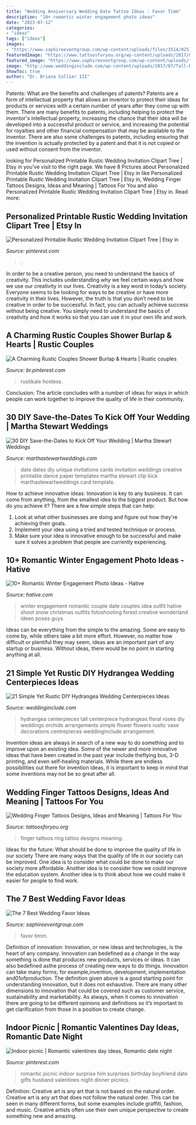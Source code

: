 ```yaml
---
title: "Wedding Anniversary Wedding Date Tattoo Ideas : Favor Timm"
description: "10+ romantic winter engagement photo ideas"
date: "2023-07-12"
categories:
- "ideas"
tags: ["ideas"]
images:
- "https://www.saphireeventgroup.com/wp-content/uploads/files/3514/0251/2298/7_best_wedding_favor_ideas_5.jpg"
featuredImage: "https://www.tattoosforyou.org/wp-content/uploads/2017/07/Wedding-Ring-Finger-Tattoo.jpg"
featured_image: "https://www.saphireeventgroup.com/wp-content/uploads/files/3514/0251/2298/7_best_wedding_favor_ideas_5.jpg"
image: "http://www.weddinginclude.com/wp-content/uploads/2017/07/Tall-Hydrangea-Centerpieces-For-Weddings.jpg"
ShowToc: true
author: "Dr. Briana Collier III"
---
```



Patents: What are the benefits and challenges of patents?
Patents are a form of intellectual property that allows an inventor to protect their ideas for products or services with a certain number of years after they come up with them. There are many benefits to patents, including helping to protect the inventor's intellectual property, increasing the chance that their idea will be developed into a successful product or service, and increasing the potential for royalties and other financial compensation that may be available to the inventor. There are also some challenges to patents, including ensuring that the invention is actually protected by a patent and that it is not copied or used without consent from the inventor.

	

		
looking for Personalized Printable Rustic Wedding Invitation Clipart Tree | Etsy in you've visit to the right page. We have 8 Pictures about Personalized Printable Rustic Wedding Invitation Clipart Tree | Etsy in like Personalized Printable Rustic Wedding Invitation Clipart Tree | Etsy in, Wedding Finger Tattoos Designs, Ideas and Meaning | Tattoos For You and also Personalized Printable Rustic Wedding Invitation Clipart Tree | Etsy in. Read more:
		
    
## Personalized Printable Rustic Wedding Invitation Clipart Tree | Etsy In

<img loading=lazy src="https://i.pinimg.com/736x/1b/98/cd/1b98cd27096553bc03b37e089361764a.jpg" onerror="this.onerror=null;this.src='https://tse3.mm.bing.net/th?id=OIP.21J4QXu9cyf__21f6ZbKTwHaK6&amp;pid=15.1';" alt="Personalized Printable Rustic Wedding Invitation Clipart Tree | Etsy in">

_Source: pinterest.com_

>. 

	

In order to be a creative person, you need to understand the basics of creativity. This includes understanding why we feel certain ways and how we use our creativity in our lives.
Creativity is a key word in today’s society. Everyone seems to be looking for ways to be creative or have more creativity in their lives. However, the truth is that you don’t need to be creative in order to be successful. In fact, you can actually achieve success without being creative. You simply need to understand the basics of creativity and how it works so that you can use it in your own life and work.

    
## A Charming Rustic Couples Shower Burlap &amp; Hearts | Rustic Couples

<img loading=lazy src="https://i.pinimg.com/736x/4f/af/05/4faf0577f266ad95fdbf14f474927bd5--wooden-pencils-couple-shower.jpg" onerror="this.onerror=null;this.src='https://tse4.mm.bing.net/th?id=OIP.6E1-f0NKSzxpr6aZtY2u6QHaKK&amp;pid=15.1';" alt="A Charming Rustic Couples Shower Burlap &amp; Hearts | Rustic couples">

_Source: br.pinterest.com_

>rustikale hostess. 

	

Conclusion:
The article concludes with a number of ideas for ways in which people can work together to improve the quality of life in their community.

    
## 30 DIY Save-the-Dates To Kick Off Your Wedding | Martha Stewart Weddings

<img loading=lazy src="http://assets.marthastewartweddings.com/styles/wmax-1500/d27/save-the-date-013-mwd109576/save-the-date-013-mwd109576_sq.jpg?itok=5aB-6RDJ" onerror="this.onerror=null;this.src='https://tse2.mm.bing.net/th?id=OIP.Pzm6DER94b_MLAjT0p47JAHaHZ&amp;pid=15.1';" alt="30 DIY Save-the-Dates to Kick Off Your Wedding | Martha Stewart Weddings">

_Source: marthastewartweddings.com_

>date dates diy unique invitations cards invitation weddings creative printable dance paper templates martha stewart clip kick marthastewartweddings card template. 

	

How to achieve innovative ideas:
Innovation is key to any business. It can come from anything, from the smallest idea to the biggest product. But how do you achieve it? There are a few simple steps that can help:
1. Look at what other businesses are doing and figure out how they're achieving their goals.
2. Implement your idea using a tried and tested technique or process.
3. Make sure your idea is innovative enough to be successful and make sure it solves a problem that people are currently experiencing.

    
## 10+ Romantic Winter Engagement Photo Ideas - Hative

<img loading=lazy src="http://hative.com/wp-content/uploads/2014/11/winter-engagement-photo-ideas/4-winter-engagement-photo-ideas.jpg" onerror="this.onerror=null;this.src='https://tse1.mm.bing.net/th?id=OIP.PttkRVoaTZOdBu3shGPDtQHaLI&amp;pid=15.1';" alt="10+ Romantic Winter Engagement Photo Ideas - Hative">

_Source: hative.com_

>winter engagement romantic couple date couples idea outfit hative shoot snow christmas outfits fotoshooting forest creative wonderland ideen poses guys. 

	

Ideas can be everything from the simple to the amazing. Some are easy to come by, while others take a bit more effort. However, no matter how difficult or plentiful they may seem, ideas are an important part of any startup or business. Without ideas, there would be no point in starting anything at all.

    
## 21 Simple Yet Rustic DIY Hydrangea Wedding Centerpieces Ideas

<img loading=lazy src="http://www.weddinginclude.com/wp-content/uploads/2017/07/Tall-Hydrangea-Centerpieces-For-Weddings.jpg" onerror="this.onerror=null;this.src='https://tse4.mm.bing.net/th?id=OIP.GSUp11ims8eE4ZuyVx-DvwHaLD&amp;pid=15.1';" alt="21 Simple Yet Rustic DIY Hydrangea Wedding Centerpieces Ideas">

_Source: weddinginclude.com_

>hydrangea centerpieces tall centerpiece hydrangeas floral roses diy weddings orchids arrangements simple flower flowers rustic vase decorations centrepieces weddinginclude arrangement. 

	

Invention ideas are always in search of a new way to do something and to improve upon an existing idea. Some of the newer and more innovative ideas that have been created in the past year include theflying bus, 3-D printing, and even self-healing materials. While there are endless possibilities out there for invention ideas, it is important to keep in mind that some inventions may not be so great after all.

    
## Wedding Finger Tattoos Designs, Ideas And Meaning | Tattoos For You

<img loading=lazy src="https://www.tattoosforyou.org/wp-content/uploads/2017/07/Wedding-Ring-Finger-Tattoo.jpg" onerror="this.onerror=null;this.src='https://tse3.mm.bing.net/th?id=OIP.r75JAvGR9N6PYeLDMUqoCAAAAA&amp;pid=15.1';" alt="Wedding Finger Tattoos Designs, Ideas and Meaning | Tattoos For You">

_Source: tattoosforyou.org_

>finger tattoos ring tattoo designs meaning. 

	

Ideas for the future: What should be done to improve the quality of life in our society
There are many ways that the quality of life in our society can be improved. One idea is to consider what could be done to make our society more affordable. Another idea is to consider how we could improve the education system. Another idea is to think about how we could make it easier for people to find work.

    
## The 7 Best Wedding Favor Ideas

<img loading=lazy src="https://www.saphireeventgroup.com/wp-content/uploads/files/3514/0251/2298/7_best_wedding_favor_ideas_5.jpg" onerror="this.onerror=null;this.src='https://tse1.mm.bing.net/th?id=OIP.7s0q5Vu-5LBrK3FzxBuydQHaJ2&amp;pid=15.1';" alt="The 7 Best Wedding Favor Ideas">

_Source: saphireeventgroup.com_

>favor timm. 

	

Definition of innovation:
Innovation, or new ideas and technologies, is the heart of any company. Innovation can bedefined as a change in the way something is done that produces new products, services or ideas. It can also bedefined asthe process of creating new ways to do things. Innovation can take many forms; for example,invention, development, implementation and01ofproduction.
The definition given above is a good starting point for understanding innovation, but it does not exhaustive. There are many other dimensions to innovation that could be covered such as customer service, sustainability and marketability. As always, when it comes to innovation there are going to be different opinions and definitions so it’s important to get clarification from those in a position to create change.

    
## Indoor Picnic | Romantic Valentines Day Ideas, Romantic Date Night

<img loading=lazy src="https://i.pinimg.com/736x/fb/94/71/fb9471203fbfad27fa5ca5b101d6b0b0.jpg" onerror="this.onerror=null;this.src='https://tse3.mm.bing.net/th?id=OIP.mSGPZdSDV9vcbvmH8DoENgHaFj&amp;pid=15.1';" alt="Indoor picnic | Romantic valentines day ideas, Romantic date night">

_Source: pinterest.com_

>romantic picnic indoor surprise him surprises birthday boyfriend date gifts husband valentines night dinner picnics. 

	

Definition: Creative art is any art that is not based on the natural order.
Creative art is any art that does not follow the natural order. This can be seen in many different forms, but some examples include graffiti, fashion, and music. Creative artists often use their own unique perspective to create something new and amazing.

